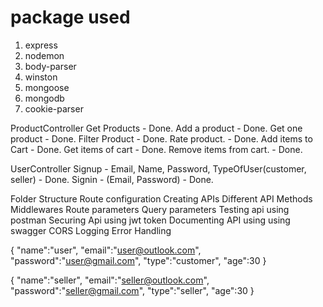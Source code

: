 # package used
1. express
2. nodemon
3. body-parser
4. winston
5. mongoose
6. mongodb
7. cookie-parser



ProductController
Get Products - Done.
Add a product - Done.
Get one product - Done.
Filter Product - Done.
Rate product. - Done.
Add items to Cart - Done.
Get items of cart - Done.
Remove items from cart. - Done.

UserController
Signup - Email, Name, Password, TypeOfUser(customer, seller) - Done.
Signin - (Email, Password) - Done.


Folder Structure
Route configuration
Creating APIs
Different API Methods
Middlewares
Route parameters
Query parameters
Testing api using postman
Securing Api using jwt token
Documenting API using using swagger
CORS
Logging
Error Handling

{
    "name":"user",
    "email":"user@outlook.com",
    "password":"user@gmail.com",
    "type":"customer",
    "age":30
}

{
    "name":"seller",
    "email":"seller@outlook.com",
    "password":"seller@gmail.com",
    "type":"seller",
    "age":30
}